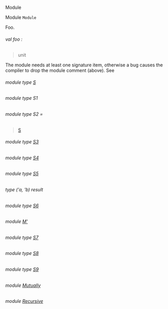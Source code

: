 Module

Module `Module`

Foo.

<a id="val-foo"></a>

###### val foo :

> unit


The module needs at least one signature item, otherwise a bug causes the compiler to drop the module comment (above). See 

<a id="module-type-S"></a>

###### module type [S](Module.module-type-S.md)

<a id="module-type-S1"></a>

###### module type S1

<a id="module-type-S2"></a>

###### module type S2 =

> [S](Module.module-type-S.md)


<a id="module-type-S3"></a>

###### module type [S3](Module.module-type-S3.md)

<a id="module-type-S4"></a>

###### module type [S4](Module.module-type-S4.md)

<a id="module-type-S5"></a>

###### module type [S5](Module.module-type-S5.md)

<a id="type-result"></a>

###### type ('a, 'b) result

<a id="module-type-S6"></a>

###### module type [S6](Module.module-type-S6.md)

<a id="module-M'"></a>

###### module [M'](Module.M'.md)

<a id="module-type-S7"></a>

###### module type [S7](Module.module-type-S7.md)

<a id="module-type-S8"></a>

###### module type [S8](Module.module-type-S8.md)

<a id="module-type-S9"></a>

###### module type [S9](Module.module-type-S9.md)

<a id="module-Mutually"></a>

###### module [Mutually](Module.Mutually.md)

<a id="module-Recursive"></a>

###### module [Recursive](Module.Recursive.md)